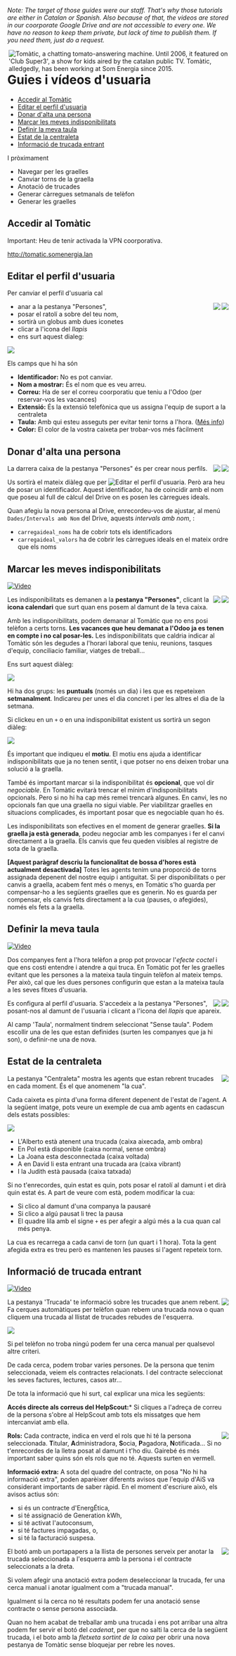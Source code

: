_Note:
The target of those guides were our staff.
That's why those tutorials are either in Catalan or Spanish.
Also because of that, the videos are stored in our coorporate Google Drive
and are not accessible to every one.
We have no reason to keep them private, but lack of time to publish them.
If you need them, just do a request._


<a href="https://www.ccma.cat/tv3/alacarta/la-meva-infantils/tomatic-club-super-3/video/4586233/">
<img
title="Tomàtic, a chatting tomato-answering machine. Until 2006, it featured on 'Club Super3', a show for kids aired by the catalan public TV. Tomàtic, alledgedly, has been working at Som Energia since 2015."
src="tomatic-teacher.png" align='right'
/>
</a>

# Guies i vídeos d'usuaria

- [Accedir al Tomàtic](#accedir-al-tomàtic)
- [Editar el perfil d'usuaria](#editar-el-perfil-dusuaria)
- [Donar d'alta una persona](#donar-dalta-una-persona)
- [Marcar les meves indisponibilitats](#marcar-les-meves-indisponibilitats)
- [Definir la meva taula](#definir-la-meva-taula)
- [Estat de la centraleta](#estat-de-la-centraleta)
- [Informació de trucada entrant](informacio-de-trucada-entrant)

I pròximament

- Navegar per les graelles
- Canviar torns de la graella
- Anotació de trucades
- Generar càrregues setmanals de telèfon
- Generar les graelles

## Accedir al Tomàtic

Important: Heu de tenir activada la VPN coorporativa.

http://tomatic.somenergia.lan


## Editar el perfil d'usuaria

Per canviar el perfil d'usuaria cal

<img align="right" clear="right" src="pencil-icon.png"/>
<img align="right" clear="right" src="persons-tab.png" />

- anar a la pestanya "Persones",
- posar el ratolí a sobre del teu nom,
- sortirà un globus amb dues iconetes
- clicar a l'icona del _llapis_
- ens surt aquest dialeg:

![](personeditor.png)

Els camps que hi ha són

- **Identificador:** No es pot canviar.
- **Nom a mostrar:** És el nom que es veu arreu.
- **Correu:** Ha de ser el correu coorporatiu que teniu a l'Odoo (per reservar-vos les vacances)
- **Extensió:** És la extensió telefònica que us assigna l'equip de suport a la centraleta
- **Taula:** Amb qui esteu asseguts per evitar tenir torns a l'hora. ([Més info](#definir-la-meva-taula))
- **Color:** El color de la vostra caixeta per trobar-vos més fàcilment


## Donar d'alta una persona

<img align="right" clear="right" src="new-person-box.png" />

<img align="right" clear="right" src="persons-tab.png" />

La darrera caixa de la pestanya "Persones" és per crear nous perfils.

Us sortirà el mateix diàleg que per ![Editar el perfil d'usuaria](#editar-el-perfil-dusuaria).
Però ara heu de posar un identificador.
Aquest identificador, ha de coincidir amb el nom que poseu al full de càlcul del Drive on es posen les càrregues ideals.

Quan afegiu la nova persona al Drive, enrecordeu-vos de ajustar, al menú `Dades/Intervals amb Nom` del Drive,
aquests _intervals amb nom_, :

- `carregaideal_noms` ha de cobrir tots els identificadors
- `carregaideal_valors` ha de cobrir les càrregues ideals en el mateix ordre que els noms


## Marcar les meves indisponibilitats

[![Video](https://lh5.googleusercontent.com/-u_lPnGLPRcUojCukEhPX02HrGk9bD4_hO-3k2gfHppo6xidzEqWVw0zGcBSpVYRvCEJ9quvXTBzXePY5X17=w640-h360-k-pd)
](https://drive.google.com/file/d/1OaWtgNryEs_444R7pK7Ln2Q0iMIMdJ8C/preview)

<img align="right" src="calendar-icon.png"/>
<img align="right" src="persons-tab.png" />

Les indisponibilitats es demanen a la **pestanya "Persones"**,
clicant la **icona calendari** que surt quan ens posem al damunt de la teva caixa.

Amb les indisponibilitats, podem demanar al Tomàtic que no ens posi telèfon a certs torns.
**Les vacances que heu demanat a l'Odoo ja es tenen en compte i no cal posar-les.**
Les indisponibilitats que caldria indicar al Tomàtic
són les degudes a l'horari laboral que teniu, reunions, tasques d'equip, conciliacio familiar, viatges de treball...


Ens surt aquest diàleg:

<img src="busyeditor.png"/>

Hi ha dos grups: les **puntuals** (només un dia) i les que es repeteixen **setmanalment**.
Indicareu per unes el dia concret i per les altres el dia de la setmana.

Si clickeu en un `+` o en una indisponibilitat existent us sortirà un segon diàleg:

<img src="busyinstanceeditor.png"/>

És important que indiqueu el **motiu**.
El motiu ens ajuda a identificar indisponibilitats que ja no tenen sentit,
i que potser no ens deixen trobar una solució a la graella.

També és important marcar si la indisponibilitat és **opcional**, que vol dir _negociable_.
En Tomàtic evitarà trencar el mínim d'indisponibilitats opcionals.
Pero si no hi ha cap més remei trencarà algunes.
En canvi, les no opcionals fan que una graella no sigui viable.
Per viabilitzar graelles en situacions complicades,
és important posar que es negociable quan ho és.

Les indisponibilitats son efectives en el moment de generar graelles.
**Si la graella ja està generada**, podeu negociar amb les companyes
i fer el canvi directament a la graella.
Els canvis que feu queden visibles al registre de sota de la graella.

**[Aquest paràgraf descriu la funcionalitat de bossa d'hores està actualment desactivada]**
Totes les agents tenim una proporció de torns assignada depenent del nostre equip i antiguitat.
Si per disponibilitats o per canvis a graella, acabem fent més o menys,
en Tomàtic s'ho guarda per compensar-ho a les següents graelles que es generin.
No es guarda per compensar, els canvis fets directament a la cua (pauses, o afegides),
només els fets a la graella.


## Definir la meva taula

[![Video](https://lh4.googleusercontent.com/9ojnBi1W3apHwVWy77TIbu_yH_l2p40c7AJot5eG2SgWrIqa412FPVrQPUBE9pubkWcS6G83cMFhy5Cbyd3x=w640-h360-k-pd)
](https://drive.google.com/file/d/1_px-e0w_MR9_k0lH-F7XAAwuxYCszh_K/preview)

Dos companyes fent a l'hora telèfon a prop pot provocar l'_efecte coctel_
i que ens costi entendre i atendre a qui truca.
En Tomàtic pot fer les graelles evitant que les persones a la mateixa taula
tinguin telèfon al mateix temps.
Per això, cal que les dues persones configurin que estan a la mateixa taula a les seves fitxes d'usuaria.

<img align="right" clear="right" src="pencil-icon.png"/>
<img align="right" clear="right" src="persons-tab.png" />

Es configura al perfil d'usuaria.
S'accedeix a la pestanya "Persones", posant-nos al damunt de l'usuaria
i clicant a l'icona del _llapis_ que apareix.

Al camp 'Taula', normalment tindrem seleccionat "Sense taula".
Podem escollir una de les que estan definides (surten les companyes que ja hi son),
o definir-ne una de nova.


## Estat de la centraleta

<img align="right" clear="right" src="pbx-tab.png"/>

La pestanya "Centraleta" mostra les agents que estan rebrent trucades en cada moment.
És el que anomenem "la cua".

Cada caixeta es pinta d'una forma diferent depenent de l'estat de l'agent.
A la següent imatge, pots veure un exemple de cua amb agents en cadascun dels estats possibles:

![](indicadors-estat-cua.gif)


- L'Alberto està atenent una trucada (caixa aixecada, amb ombra)
- En Pol està disponible (caixa normal, sense ombra)
- La Joana esta desconnectada (caixa voltada)
- A en David li esta entrant una trucada ara (caixa vibrant)
- I la Judith està pausada (caixa tatxada)

Si no t'enrecordes, quin estat es quin, pots posar el ratolí al damunt i et dirà quin estat és.
A part de veure com està, podem modificar la cua:

- Si clico al damunt d'una companya la pausaré
- Si clico a algú pausat li trec la pausa
- El quadre lila amb el signe `+` es per afegir a algú més a la cua quan cal més penya.

La cua es recarrega a cada canvi de torn (un quart i 1 hora).
Tota la gent afegida extra es treu però es mantenen les pauses
si l'agent repeteix torn.


## Informació de trucada entrant

[![Video](https://lh3.googleusercontent.com/gkLGlcN1rfcGDapJ7eTnv9s_cjUVPowGuXVlZhS3xVaiCa9q6C81XL-9QRVu5XeVtuqxwLLP6Ny98PMnUKX7=w640-h360-k-pd)
](https://drive.google.com/file/d/1BzMOrNKWNw-_QvJ6jrs4yC2vn1Gewt7A/preview)

<img align="right" clear="right" src="call-tab.png"/>

La pestanya 'Trucada' te informació sobre les trucades que anem rebent.
Fa cerques automàtiques per telèfon quan rebem una trucada nova
o quan cliquem una trucada al llistat de trucades rebudes de l'esquerra.

![](callinfo.png)

Si pel telèfon no troba ningú podem fer una cerca manual per qualsevol altre criteri.

De cada cerca, podem trobar varies persones.
De la persona que tenim seleccionada, veiem els contractes relacionats.
I del contracte seleccionat les seves factures, lectures, casos atr...

De tota la informació que hi surt, cal explicar una mica les següents:

**Accés directe als correus del HelpScout:***
Si cliques a l'adreça de correu de la persona
s'obre al HelpScout amb tots els missatges
que hem intercanviat amb ella.

<img align="right" clear="right" src="contractinfo-roles.png"/>

**Rols:** Cada contracte, indica en verd el rols que hi té la persona seleccionada.
**T**itular, **A**dministradora, **S**ocia, **P**agadora, **N**otificada...
Si no t'enrecordes de la lletra posat al damunt i t'ho diu.
Gairebé és més important saber quins són els rols que no té.
Aquests surten en vermell.

**Informació extra:**
A sota del quadre del contracte, on posa "No hi ha informació extra",
poden aparèixer diferents avisos que l'equip d'AiS va considerant importants de saber ràpid.
En el moment d'escriure això, els avisos actius són:

- si és un contracte d'EnergÉtica,
- si té assignació de Generation kWh,
- si té activat l'autoconsum,
- si té factures impagadas, o,
- si té la facturació suspesa.

<img align="right" clear="right" src="calllist-buttons.png"/>

El botó amb un portapapers a la llista de persones serveix per anotar la trucada
seleccionada a l'esquerra amb la persona i el contracte seleccionats a la dreta.

Si volem afegir una anotació extra podem deseleccionar la trucada,
fer una cerca manual i anotar igualment com a "trucada manual".

Igualment si la cerca no té resultats podem fer una anotació sense contracte
o sense persona associada.

Quan no hem acabat de treballar amb una trucada i ens pot arribar una altra
podem fer servir el botó del _cadenat_, per que no salti la cerca de la següent trucada,
i el boto amb la _fletxeta sortint de la caixa_ per obrir una nova pestanya
de Tomàtic sense bloquejar per rebre les noves.



